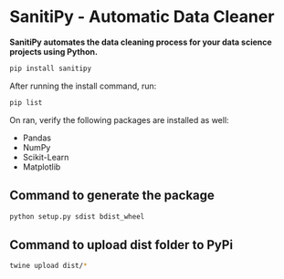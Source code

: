 # SanitiPy - Automatic Data Cleaner
<!-- Badges go here -->

**SanitiPy automates the data cleaning process for your data science projects using Python.**

```zsh
pip install sanitipy
```

After running the install command, run:

```zsh
pip list
```

On ran, verify the following packages are installed as well:
* Pandas
* NumPy
* Scikit-Learn
* Matplotlib

## Command to generate the package
```zsh
python setup.py sdist bdist_wheel
```

## Command to upload dist folder to PyPi
```zsh
twine upload dist/*
```
